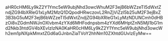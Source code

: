 aHR0cHM6Ly9kZ2Y1Ymc5eW9ubjNhd3owcWhuM2F3ejB6bWZzeTI5dWxtZndjZG94bXRleG1xLyM2MzQ1DQpodHRwczovL2RnZjViZzl5b25uM2F3ejBxZ3B3bG5uM2F3ejB6bWZzeTI5dWxtZndjZG94bXRleG1xLyMzNDUNCmh0dHBzOi8vZGdmNWJnOXlvbm4zYXd6MHFodnpsbm4zYXd6MHptZnN5Mjl1bG1md2Nkb3htdGV4bXEvIzIzNA0KaHR0cHM6Ly9kZ2Y1Ymc5eW9ubjNhd3owcWh2em1pNXpkMmxtZGd6aGJnbnZiaTVoY2hhNm10ZXhtdGUvIzEyMw==

